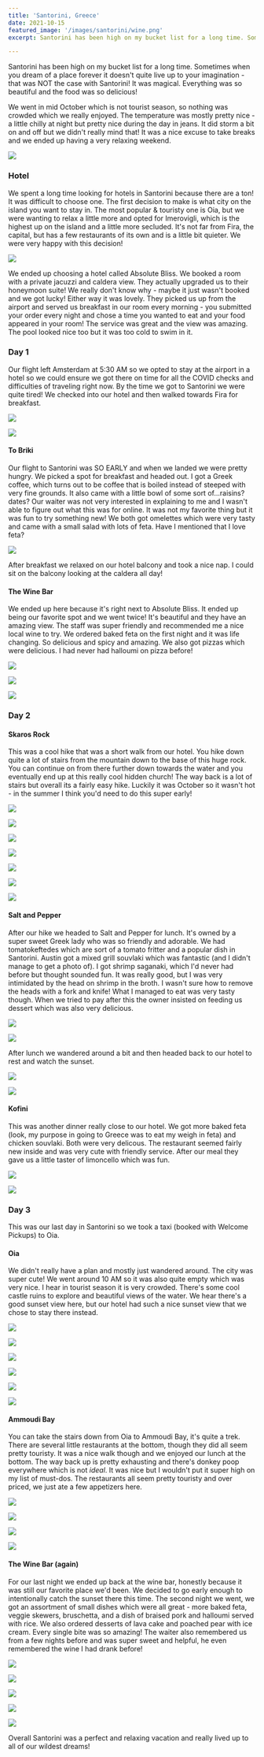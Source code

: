 ```yaml
---
title: 'Santorini, Greece'
date: 2021-10-15
featured_image: '/images/santorini/wine.png'
excerpt: Santorini has been high on my bucket list for a long time. Sometimes when you dream of a place forever it doesn't quite live up to your imagination - that was NOT the case with Santorini!

---
```


Santorini has been high on my bucket list for a long time. Sometimes when you dream of a place forever it doesn't quite live up to your imagination - that was NOT the case with Santorini! It was magical. Everything was so beautiful and the food was so delicious! 

We went in mid October which is not tourist season, so nothing was crowded which we really enjoyed. The temperature was mostly pretty nice - a little chilly at night but pretty nice during the day in jeans. It did storm a bit on and off but we didn't really mind that! It was a nice excuse to take breaks and we ended up having a very relaxing weekend.

![](/images/santorini/hotel1.png)

### Hotel

We spent a long time looking for hotels in Santorini because there are a ton! It was difficult to choose one. The first decision to make is what city on the island you want to stay in. The most popular & touristy one is Oia, but we were wanting to relax a little more and opted for Imerovigli, which is the highest up on the island and a little more secluded. It's not far from Fira, the capital, but has a few restaurants of its own and is a little bit quieter. We were very happy with this decision! 

![](/images/santorini/hotel2.png)

We ended up choosing a hotel called Absolute Bliss. We booked a room with a private jacuzzi and caldera view. They actually upgraded us to their honeymoon suite! We really don't know why - maybe it just wasn't booked and we got lucky! Either way it was lovely. They picked us up from the airport and served us breakfast in our room every morning - you submitted your order every night and chose a time you wanted to eat and your food appeared in your room! The service was great and the view was amazing. The pool looked nice too but it was too cold to swim in it. 

### Day 1 

Our flight left Amsterdam at 5:30 AM so we opted to stay at the airport in a hotel so we could ensure we got there on time for all the COVID checks and difficulties of traveling right now. By the time we got to Santorini we were quite tired! We checked into our hotel and then walked towards Fira for breakfast. 

![](/images/santorini/views.png)

![](/images/santorini/views2.png)

#### To Briki

Our flight to Santorini was SO EARLY and when we landed we were pretty hungry. We picked a spot for breakfast and headed out. I got a Greek coffee, which turns out to be coffee that is boiled instead of steeped with very fine grounds. It also came with a little bowl of some sort of...raisins? dates? Our waiter was not very interested in explaining to me and I wasn't able to figure out what this was for online. It was not my favorite thing but it was fun to try something new! We both got omelettes which were very tasty and came with a small salad with lots of feta. Have I mentioned that I love feta? 

![](/images/santorini/coffee.png)

After breakfast we relaxed on our hotel balcony and took a nice nap. I could sit on the balcony looking at the caldera all day!

#### The Wine Bar

We ended up here because it's right next to Absolute Bliss. It ended up being our favorite spot and we went twice! It's beautiful and they have an amazing view. The staff was super friendly and recommended me a nice local wine to try. We ordered baked feta on the first night and it was life changing. So delicious and spicy and amazing. We also got pizzas which were delicious. I had never had halloumi on pizza before!

![](/images/santorini/winebar1.png)

![](/images/santorini/winebar2.png)

![](/images/santorini/winebar3.png)

### Day 2

#### Skaros Rock

This was a cool hike that was a short walk from our hotel. You hike down quite a lot of stairs from the mountain down to the base of this huge rock. You can continue on from there further down towards the water and you eventually end up at this really cool hidden church! The way back is a lot of stairs but overall its a fairly easy hike. Luckily it was October so it wasn't hot - in the summer I think you'd need to do this super early! 


![](/images/santorini/skaros3.png)

![](/images/santorini/skaros1.png)

![](/images/santorini/skaros2.png)

![](/images/santorini/skaros4.png)

![](/images/santorini/skaros5.png)

![](/images/santorini/skaros6.png)

![](/images/santorini/skaros7.png)

#### Salt and Pepper

After our hike we headed to Salt and Pepper for lunch. It's owned by a super sweet Greek lady who was so friendly and adorable. We had tomatokeftedes which are sort of a tomato fritter and a popular dish in Santorini. Austin got a mixed grill souvlaki which was fantastic (and I didn't manage to get a photo of). I got shrimp saganaki, which I'd never had before but thought sounded fun. It was really good, but I was very intimidated by the head on shrimp in the broth. I wasn't sure how to remove the heads with a fork and knife! What I managed to eat was very tasty though. When we tried to pay after this the owner insisted on feeding us dessert which was also very delicious. 

![](/images/santorini/tomato.png)

![](/images/santorini/shrimp.png)

After lunch we wandered around a bit and then headed back to our hotel to rest and watch the sunset. 

![](/images/santorini/sunset1.png)

![](/images/santorini/sunset2.png)

#### Kofini 

This was another dinner really close to our hotel. We got more baked feta (look, my purpose in going to Greece was to eat my weigh in feta) and chicken souvlaki. Both were very delicous. The restaurant seemed fairly new inside and was very cute with friendly service. After our meal they gave us a little taster of limoncello which was fun. 

![](/images/santorini/kofini1.png)

![](/images/santorini/kofini2.png)


### Day 3

This was our last day in Santorini so we took a taxi (booked with Welcome Pickups) to Oia. 

#### Oia

We didn't really have a plan and mostly just wandered around. The city was super cute! We went around 10 AM so it was also quite empty which was very nice. I hear in tourist season it is very crowded. There's some cool castle ruins to explore and beautiful views of the water. We hear there's a good sunset view here, but our hotel had such a nice sunset view that we chose to stay there instead. 

![](/images/santorini/me.png)

![](/images/santorini/oia1.png)

![](/images/santorini/oia2.png)

![](/images/santorini/oia3.png)

![](/images/santorini/oia4.png)

![](/images/santorini/oia5.png)


#### Ammoudi Bay 

You can take the stairs down from Oia to Ammoudi Bay, it's quite a trek. There are several little restaurants at the bottom, though they did all seem pretty touristy. It was a nice walk though and we enjoyed our lunch at the bottom. The way back up is pretty exhausting and there's donkey poop everywhere which is not _ideal_. It was nice but I wouldn't put it super high on my list of must-dos. The restaurants all seem pretty touristy and over priced, we just ate a few appetizers here. 

![](/images/santorini/ammoudi1.png)

![](/images/santorini/ammoudi2.png)

![](/images/santorini/ammoudi3.png)

![](/images/santorini/ammoudi4.png)

#### The Wine Bar (again)

For our last night we ended up back at the wine bar, honestly because it was still our favorite place we'd been. We decided to go early enough to intentionally catch the sunset there this time.  The second night we went, we got an assortment of small dishes which were all great - more baked feta, veggie skewers, bruschetta, and a dish of braised pork and halloumi served with rice. We also ordered desserts of lava cake and poached pear with ice cream. Every single bite was so amazing! The waiter also remembered us from a few nights before and was super sweet and helpful, he even remembered the wine I had drank before! 

![](/images/santorini/winebarsunset.png)

![](/images/santorini/winebar4.png)

![](/images/santorini/winebar5.png)

![](/images/santorini/winebar6.png)

![](/images/santorini/winebar7.png)


Overall Santorini was a perfect and relaxing vacation and really lived up to all of our wildest dreams!